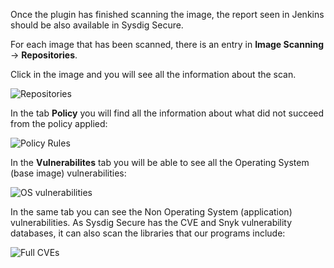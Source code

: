 Once the plugin has finished scanning the image, the report seen in Jenkins should be also available in Sysdig Secure.

For each image that has been scanned, there is an entry in **Image Scanning** → **Repositories**.

Click in the image and you will see all the information about the scan.

![Repositories](/sysdig/scenarios/monitor-lab07/assets/image22.png)

In the tab **Policy** you will find all the information about what did not succeed from the policy applied:

![Policy Rules](/sysdig/scenarios/monitor-lab07/assets/image23.png)

In the **Vulnerabilites** tab you will be able to see all the Operating System (base image) vulnerabilities:

![OS vulnerabilities](/sysdig/scenarios/monitor-lab07/assets/image24.png)

In the same tab you can see the Non Operating System (application) vulnerabilities. As Sysdig Secure has the CVE and Snyk vulnerability databases, it can also scan the libraries that our programs include:

![Full CVEs](/sysdig/scenarios/monitor-lab07/assets/image25.png)
